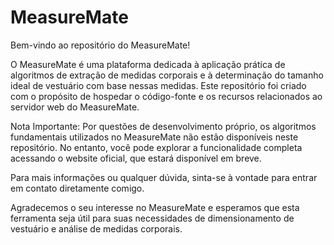 # MeasureMate
 Bem-vindo ao repositório do MeasureMate!

O MeasureMate é uma plataforma dedicada à aplicação prática de algoritmos de extração de medidas corporais e à determinação do tamanho ideal de vestuário com base nessas medidas. Este repositório foi criado com o propósito de hospedar o código-fonte e os recursos relacionados ao servidor web do MeasureMate.

Nota Importante: Por questões de desenvolvimento próprio, os algoritmos fundamentais utilizados no MeasureMate não estão disponíveis neste repositório. No entanto, você pode explorar a funcionalidade completa acessando o website oficial, que estará disponível em breve.

Para mais informações ou qualquer dúvida, sinta-se à vontade para entrar em contato diretamente comigo.

Agradecemos o seu interesse no MeasureMate e esperamos que esta ferramenta seja útil para suas necessidades de dimensionamento de vestuário e análise de medidas corporais.
